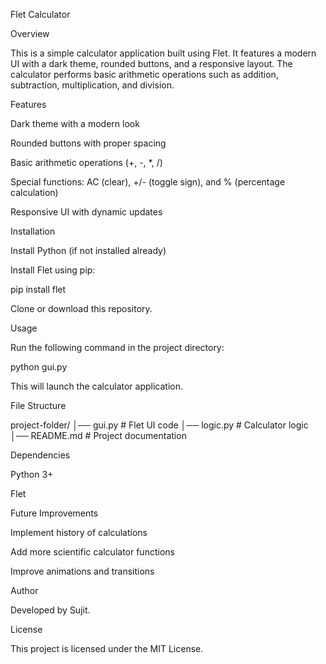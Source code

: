 Flet Calculator

Overview

This is a simple calculator application built using Flet. It features a modern UI with a dark theme, rounded buttons, and a responsive layout. The calculator performs basic arithmetic operations such as addition, subtraction, multiplication, and division.

Features

Dark theme with a modern look

Rounded buttons with proper spacing

Basic arithmetic operations (+, -, *, /)

Special functions: AC (clear), +/- (toggle sign), and % (percentage calculation)

Responsive UI with dynamic updates

Installation

Install Python (if not installed already)

Install Flet using pip:

pip install flet

Clone or download this repository.

Usage

Run the following command in the project directory:

python gui.py

This will launch the calculator application.

File Structure

project-folder/
│── gui.py        # Flet UI code
│── logic.py      # Calculator logic
│── README.md     # Project documentation

Dependencies

Python 3+

Flet

Future Improvements

Implement history of calculations

Add more scientific calculator functions

Improve animations and transitions

Author

Developed by Sujit.

License

This project is licensed under the MIT License.

